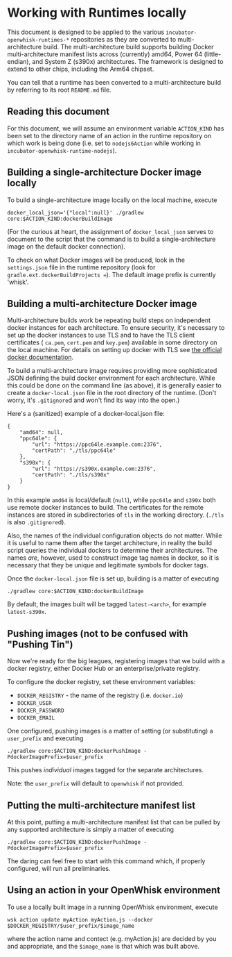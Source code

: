 <!--
#
# Licensed to the Apache Software Foundation (ASF) under one or more contributor
# license agreements.  See the NOTICE file distributed with this work for additional
# information regarding copyright ownership.  The ASF licenses this file to you
# under the Apache License, Version 2.0 (the # "License"); you may not use this
# file except in compliance with the License.  You may obtain a copy of the License
# at:
#
# http://www.apache.org/licenses/LICENSE-2.0
#
# Unless required by applicable law or agreed to in writing, software distributed
# under the License is distributed on an "AS IS" BASIS, WITHOUT WARRANTIES OR
# CONDITIONS OF ANY KIND, either express or implied.  See the License for the
# specific language governing permissions and limitations under the License.
#
-->

# Working with Runtimes locally

This document is designed to be applied to the various
`incubator-openwhisk-runtimes-*` repositories as they are converted to
multi-architecture build. The multi-architecture build supports building Docker
multi-architecture manifest lists across (currently) amd64, Power 64
(little-endian), and System Z (s390x) architectures.  The framework is designed
to extend to other chips, including the Arm64 chipset.

You can tell that a runtime has been converted to a multi-architecture build
by referring to its root `README.md` file.

## Reading this document

For this document, we will assume an environment variable `ACTION_KIND` has
been set to the directory name of an action in the runtime repository on which
work is being done (i.e. set to `nodejs6Action` while working in
`incubator-openwhisk-runtime-nodejs`).

## Building a single-architecture Docker image locally

To build a single-architecture image locally on the local machine, execute

```
docker_local_json='{"local":null}' ./gradlew core:$ACTION_KIND:dockerBuildImage
```

(For the curious at heart, the assignment of `docker_local_json` serves to
document to the script that the command is to build a single-architecture image
on the default docker connection).

To check on what Docker images will be produced, look in the `settings.json` file in
the runtime repository (look for `gradle.ext.dockerBuildProjects =`).  The
default image prefix is currently 'whisk'.

## Building a multi-architecture Docker image

Multi-architecture builds work be repeating build steps on independent docker
instances for each architecture. To ensure security, it's necessary to set up
the docker instances to use TLS and to have the TLS client certificates (
`ca.pem`, `cert.pem` and `key.pem`) available in some directory on the local
machine.  For details on setting up docker with TLS see [the official docker
documentation](https://docs.docker.com/engine/security/https/).

To build a multi-architecture image requires providing more sophisticated
JSON defining the build docker environment for each architecture.  While this
could be done on the command line (as above), it is generally easier to create
a `docker-local.json` file in the root directory of the runtime.  (Don't
worry, it's `.gitignore`d and won't find its way into the open.)

Here's a (sanitized) example of a docker-local.json file:

```
{
    "amd64": null,
    "ppc64le": {
        "url": "https://ppc64le.example.com:2376",
        "certPath": "./tls/ppc64le"
    },
    "s390x": {
        "url": "https://s390x.example.com:2376",
        "certPath": "./tls/s390x"
    }
}
```

In this example `amd64` is local/default (`null`), while `ppc64le` and `s390x`
both use remote docker instances to build.  The certificates for the remote
instances are stored in subdirectories of `tls` in the working directory.
(`./tls` is also `.gitignore`d).

Also, the names of the individual configuration objects do not matter.  While
it is useful to name them after the target architecture, in reality the build
script queries the individual dockers to determine their architectures.  The
names _are_, however, used to construct image tag names in docker, so it is
necessary that they be unique and legitimate symbols for docker tags.

Once the `docker-local.json` file is set up, building is a matter of executing

```
./gradlew core:$ACTION_KIND:dockerBuildImage
```

By default, the images built will be tagged `latest-<arch>`, for example
`latest-s390x`.

## Pushing images (not to be confused with "Pushing Tin")

Now we're ready for the big leagues, registering images that we build with
a docker registry, either Docker Hub or an enterprise/private registry.

To configure the docker registry, set these environment variables:

- `DOCKER_REGISTRY` - the name of the registry (i.e. `docker.io`)
- `DOCKER_USER`
- `DOCKER_PASSWORD`
- `DOCKER_EMAIL`

One configured, pushing images is a matter of setting (or substituting) a
`user_prefix` and executing

```
./gradlew core:$ACTION_KIND:dockerPushImage -PdockerImagePrefix=$user_prefix
```

This pushes *individual* images tagged for the separate architectures.

Note: the `user_prefix` will default to `openwhisk` if not provided.

## Putting the multi-architecture manifest list

At this point, putting a multi-architecture manifest list that can be pulled
by any supported architecture is simply a matter of executing

```
./gradlew core:$ACTION_KIND:dockerPushImage -PdockerImagePrefix=$user_prefix
```

The daring can feel free to start with this command which, if properly
configured, will run all preliminaries.

## Using an action in your OpenWhisk environment

To use a locally built image in a running OpenWhisk environment, execute

```
wsk action update myAction myAction.js --docker $DOCKER_REGISTRY/$user_prefix/$image_name
```

where the action name and contect (e.g. myAction.js) are decided by you and
appropriate, and the `$image_name` is that which was built above.

